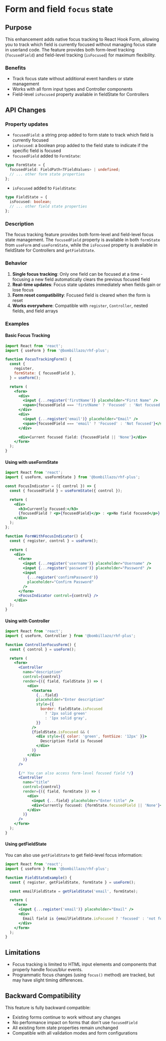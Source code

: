 # Form and field `focus` state

## Purpose

This enhancement adds native focus tracking to React Hook Form, allowing you to track which field is currently focused without managing focus state in userland code. The feature provides both form-level tracking (`focusedField`) and field-level tracking (`isFocused`) for maximum flexibility.

### Benefits

- Track focus state without additional event handlers or state management
- Works with all form input types and Controller components
- Field-level `isFocused` property available in fieldState for Controllers

## API Changes

### Property updates

- `focusedField`: a string prop added to form state to track which field is currently focused
- `isFocused`: a boolean prop added to the field state to indicate if the specific field is focused
- `focusedField` added to `FormState`:

```typescript
type FormState = {
  focusedField: FieldPath<TFieldValues> | undefined;
  // ... other form state properties
};
```

- `isFocused` added to `FieldState`:

```typescript
type FieldState = {
  isFocused: boolean;
  // ... other field state properties
};
```

### Description

The focus tracking feature provides both form-level and field-level focus state management. The `focusedField` property is available in both `formState` from `useForm` and `useFormState`, while the `isFocused` property is available in fieldState for Controllers and `getFieldState`.

### Behavior

1. **Single focus tracking**: Only one field can be focused at a time - focusing a new field automatically clears the previous focused field
2. **Real-time updates**: Focus state updates immediately when fields gain or lose focus
3. **Form reset compatibility**: Focused field is cleared when the form is reset
4. **Works everywhere**: Compatible with `register`, `Controller`, nested fields, and field arrays

### Examples

#### Basic Focus Tracking

```jsx
import React from 'react';
import { useForm } from '@bombillazo/rhf-plus';

function FocusTrackingForm() {
  const {
    register,
    formState: { focusedField },
  } = useForm();

  return (
    <form>
      <div>
        <input {...register('firstName')} placeholder="First Name" />
        <span>{focusedField === 'firstName' ? 'Focused' : 'Not focused'}</span>
      </div>
      <div>
        <input {...register('email')} placeholder="Email" />
        <span>{focusedField === 'email' ? 'Focused' : 'Not focused'}</span>
      </div>

      <div>Current focused field: {focusedField || 'None'}</div>
    </form>
  );
}
```

#### Using with useFormState

```jsx
import React from 'react';
import { useForm, useFormState } from '@bombillazo/rhf-plus';

const FocusIndicator = ({ control }) => {
  const { focusedField } = useFormState({ control });

  return (
    <div>
      <h3>Currently Focused:</h3>
      {focusedField ? <p>{focusedField}</p> : <p>No field focused</p>}
    </div>
  );
};

function FormWithFocusIndicator() {
  const { register, control } = useForm();

  return (
    <div>
      <form>
        <input {...register('username')} placeholder="Username" />
        <input {...register('password')} placeholder="Password" />
        <input
          {...register('confirmPassword')}
          placeholder="Confirm Password"
        />
      </form>
      <FocusIndicator control={control} />
    </div>
  );
}
```

#### Using with Controller

```jsx
import React from 'react';
import { useForm, Controller } from '@bombillazo/rhf-plus';

function ControllerFocusForm() {
  const { control } = useForm();

  return (
    <form>
      <Controller
        name="description"
        control={control}
        render={({ field, fieldState }) => (
          <div>
            <textarea
              {...field}
              placeholder="Enter description"
              style={{
                border: fieldState.isFocused
                  ? '2px solid green'
                  : '1px solid gray',
              }}
            />
            {fieldState.isFocused && (
              <div style={{ color: 'green', fontSize: '12px' }}>
                Description field is focused
              </div>
            )}
          </div>
        )}
      />

      {/* You can also access form-level focused field */}
      <Controller
        name="title"
        control={control}
        render={({ field, formState }) => (
          <div>
            <input {...field} placeholder="Enter title" />
            <div>Currently focused: {formState.focusedField || 'None'}</div>
          </div>
        )}
      />
    </form>
  );
}
```

#### Using getFieldState

You can also use `getFieldState` to get field-level focus information:

```jsx
import React from 'react';
import { useForm } from '@bombillazo/rhf-plus';

function FieldStateExample() {
  const { register, getFieldState, formState } = useForm();

  const emailFieldState = getFieldState('email', formState);

  return (
    <form>
      <input {...register('email')} placeholder="Email" />
      <div>
        Email field is {emailFieldState.isFocused ? 'focused' : 'not focused'}
      </div>
    </form>
  );
}
```

## Limitations

- Focus tracking is limited to HTML input elements and components that properly handle focus/blur events.
- Programmatic focus changes (using `focus()` method) are tracked, but may have slight timing differences.

## Backward Compatibility

This feature is fully backward compatible:

- Existing forms continue to work without any changes
- No performance impact on forms that don't use `focusedField`
- All existing form state properties remain unchanged
- Compatible with all validation modes and form configurations

